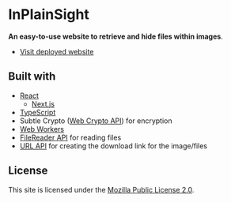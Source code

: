 # InPlainSight

**An easy-to-use website to retrieve and hide files within images**.

- [Visit deployed website](https://nextjs-in-plain-sight.vercel.app/)

## Built with

- [React](https://reactjs.org/)
  - [Next.js](https://nextjs.org)
- [TypeScript](https://www.typescriptlang.org/)
- Subtle Crypto ([Web Crypto API](https://developer.mozilla.org/en-US/docs/Web/API/Web_Crypto_API)) for encryption
- [Web Workers](https://developer.mozilla.org/en-US/docs/Web/API/Web_Workers_API)
- [FileReader API](https://developer.mozilla.org/en-US/docs/Web/API/FileReader) for reading files
- [URL API](https://developer.mozilla.org/en-US/docs/Web/API/URL) for creating the download link for the image/files

## License

This site is licensed under the [Mozilla Public License 2.0](LICENSE).
